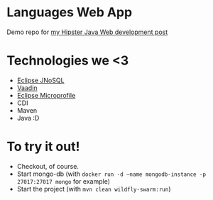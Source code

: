 # Languages Web App
Demo repo for [my Hipster Java Web development post](https://leomrlima.wordpress.com/2018/05/24/starting-with-microprofile-vaadin-jnosql/)

# Technologies we <3

- [Eclipse JNoSQL](http://jnosql.org)
- [Vaadin](http://vaadin.com)
- [Eclipse Microprofile](http://microprofile.io)
- CDI
- Maven
- Java :D


# To try it out!

* Checkout, of course.
* Start mongo-db (with `docker run -d –name mongodb-instance -p 27017:27017 mongo` for example)
* Start the project (with `mvn clean wildfly-swarm:run`)

